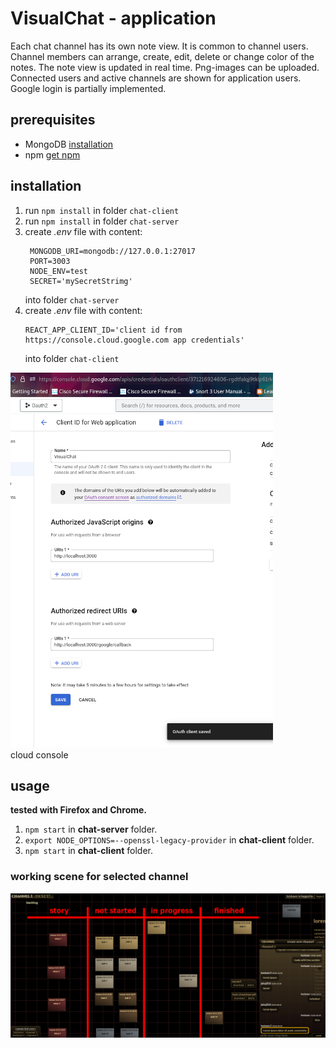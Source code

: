 # VisualChat - application

Each chat channel has its own note view. It is common to channel users. Channel members can arrange, create, edit, delete or change color of the notes. The note view is updated in real time. Png-images can be uploaded. Connected users and active channels are shown for application users. Google login is partially implemented.

## prerequisites

* MongoDB [installation](https://docs.mongodb.com/manual/installation/)
* npm [get npm](https://www.npmjs.com/get-npm)

## installation

1. run `npm install` in folder `chat-client`
1. run `npm install` in folder `chat-server`
1. create _.env_ file with content:
   ```
    MONGODB_URI=mongodb://127.0.0.1:27017
    PORT=3003
    NODE_ENV=test
    SECRET='mySecretStrimg'
   ```
    into folder `chat-server`
1. create _.env_ file with content:
   ```
   REACT_APP_CLIENT_ID='client id from https://console.cloud.google.com app credentials'
   ```
    into folder `chat-client`
       
![Image for oauth credentials](https://github.com/juhaj77/VisualChat/blob/master/images/oauth2.png)    
cloud console
  
## usage

____tested with Firefox and Chrome.____

1. `npm start` in **chat-server** folder.
1. `export NODE_OPTIONS=--openssl-legacy-provider` in **chat-client** folder.
1. `npm start` in **chat-client** folder.

### working scene for selected channel

![Image of note view](https://github.com/juhaj77/VisualChat/blob/master/images/UI.png)

